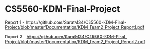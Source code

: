 # CS5560-KDM-Final-Project


Report 1 - https://github.com/SaratM34/CS5560-KDM-Final-Project/blob/master/Documentation/KDM_Team2_Project_Report1.pdf <br />

Report 2 - https://github.com/SaratM34/CS5560-KDM-Final-Project/blob/master/Documentation/KDM_Team2_Project_Report2.pdf
